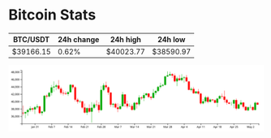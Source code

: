 # Bitcoin Stats

BTC/USDT|24h change|24h high|24h low|
|---|---|---|---|
|$39166.15|0.62%|$40023.77|$38590.97|

<img src="./chart.svg">
